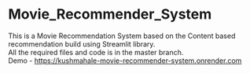 # Movie_Recommender_System
This is a Movie Recommendation System based on the Content based recommendation build using Streamlit library.
<br>
All the required files and code is in the master branch.
<br>
Demo - https://kushmahale-movie-recommender-system.onrender.com
